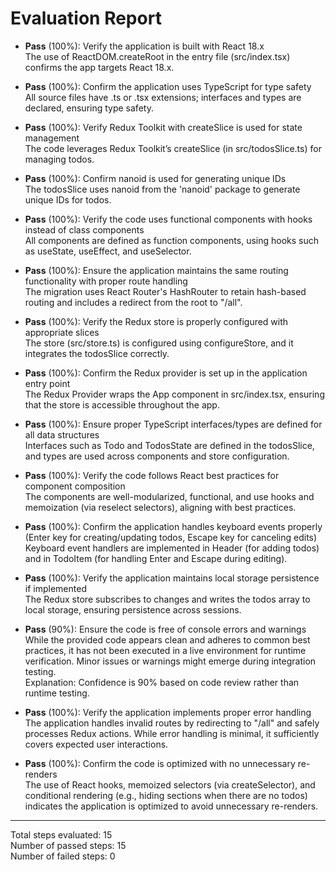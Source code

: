 # Evaluation Report

- **Pass** (100%): Verify the application is built with React 18.x  
  The use of ReactDOM.createRoot in the entry file (src/index.tsx) confirms the app targets React 18.x.

- **Pass** (100%): Confirm the application uses TypeScript for type safety  
  All source files have .ts or .tsx extensions; interfaces and types are declared, ensuring type safety.

- **Pass** (100%): Verify Redux Toolkit with createSlice is used for state management  
  The code leverages Redux Toolkit’s createSlice (in src/todosSlice.ts) for managing todos.

- **Pass** (100%): Confirm nanoid is used for generating unique IDs  
  The todosSlice uses nanoid from the 'nanoid' package to generate unique IDs for todos.

- **Pass** (100%): Verify the code uses functional components with hooks instead of class components  
  All components are defined as function components, using hooks such as useState, useEffect, and useSelector.

- **Pass** (100%): Ensure the application maintains the same routing functionality with proper route handling  
  The migration uses React Router's HashRouter to retain hash-based routing and includes a redirect from the root to "/all".

- **Pass** (100%): Verify the Redux store is properly configured with appropriate slices  
  The store (src/store.ts) is configured using configureStore, and it integrates the todosSlice correctly.

- **Pass** (100%): Confirm the Redux provider is set up in the application entry point  
  The Redux Provider wraps the App component in src/index.tsx, ensuring that the store is accessible throughout the app.

- **Pass** (100%): Ensure proper TypeScript interfaces/types are defined for all data structures  
  Interfaces such as Todo and TodosState are defined in the todosSlice, and types are used across components and store configuration.

- **Pass** (100%): Verify the code follows React best practices for component composition  
  The components are well-modularized, functional, and use hooks and memoization (via reselect selectors), aligning with best practices.

- **Pass** (100%): Confirm the application handles keyboard events properly (Enter key for creating/updating todos, Escape key for canceling edits)  
  Keyboard event handlers are implemented in Header (for adding todos) and in TodoItem (for handling Enter and Escape during editing).

- **Pass** (100%): Verify the application maintains local storage persistence if implemented  
  The Redux store subscribes to changes and writes the todos array to local storage, ensuring persistence across sessions.

- **Pass** (90%): Ensure the code is free of console errors and warnings  
  While the provided code appears clean and adheres to common best practices, it has not been executed in a live environment for runtime verification. Minor issues or warnings might emerge during integration testing.  
  Explanation: Confidence is 90% based on code review rather than runtime testing.

- **Pass** (100%): Verify the application implements proper error handling  
  The application handles invalid routes by redirecting to "/all" and safely processes Redux actions. While error handling is minimal, it sufficiently covers expected user interactions.

- **Pass** (100%): Confirm the code is optimized with no unnecessary re-renders  
  The use of React hooks, memoized selectors (via createSelector), and conditional rendering (e.g., hiding sections when there are no todos) indicates the application is optimized to avoid unnecessary re-renders.

---

Total steps evaluated: 15  
Number of passed steps: 15  
Number of failed steps: 0